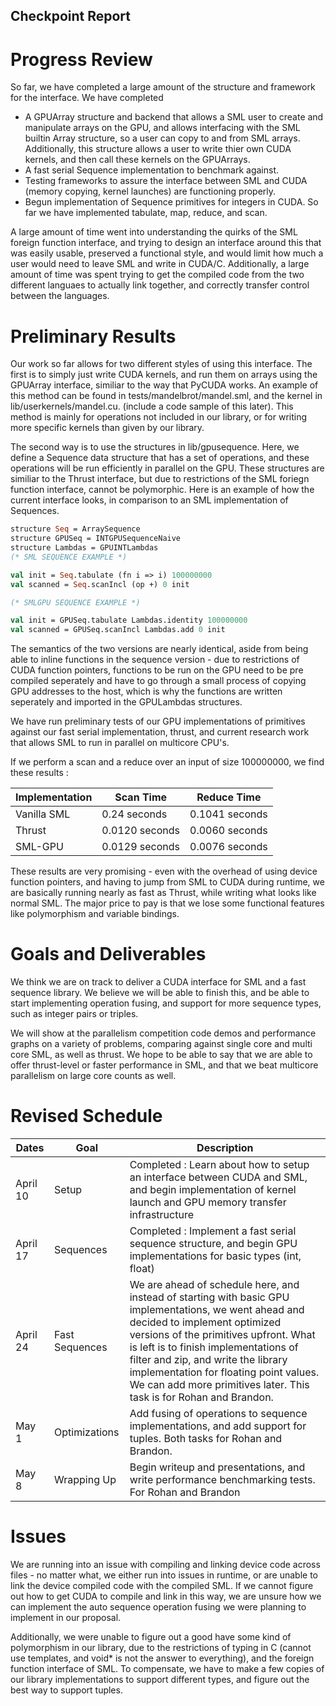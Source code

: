 ## Checkpoint Report

# Progress Review
So far, we have completed a large amount of the structure and framework for the interface. We have completed
* A GPUArray structure and backend that allows a SML user to create and manipulate arrays on the GPU, and allows 
  interfacing with the SML builtin Array structure, so a user can copy to and from SML arrays. Additionally, this
  structure allows a user to write thier own CUDA kernels, and then call these kernels on the GPUArrays. 
* A fast serial Sequence implementation to benchmark against. 
* Testing frameworks to assure the interface between SML and CUDA (memory copying, kernel launches) are functioning properly. 
* Begun implementation of Sequence primitives for integers in CUDA. So far we have implemented tabulate, map, reduce, and scan. 

A large amount of time went into understanding the quirks of the SML foreign function interface, and trying to design 
an interface around this that was easily usable, preserved a functional style, and would limit how much a user would 
need to leave SML and write in CUDA/C. Additionally, a large amount of time was spent trying to get the compiled code 
from the two different languaes to actually link together, and correctly transfer control between the languages. 

# Preliminary Results
Our work so far allows for two different styles of using this interface. The first is to simply just write 
CUDA kernels, and run them on arrays using the GPUArray interface, similiar to the way that PyCUDA works. 
An example of this method can be found in tests/mandelbrot/mandel.sml, and the kernel in lib/userkernels/mandel.cu. 
(include a code sample of this later). This method is mainly for operations not included in our library, or
for writing more specific kernels than given by our library. 

The second way is to use the structures in lib/gpusequence. Here, we define a Sequence data structure that has a 
set of operations, and these operations will be run efficiently in parallel on the GPU. These structures are similiar
to the Thrust interface, but due to restrictions of the SML foriegn function interface, cannot be polymorphic. Here 
is an example of how the current interface looks, in comparison to an SML implementation of Sequences. 

~~~~ocaml
structure Seq = ArraySequence
structure GPUSeq = INTGPUSequenceNaive
structure Lambdas = GPUINTLambdas
(* SML SEQUENCE EXAMPLE *)

val init = Seq.tabulate (fn i => i) 100000000
val scanned = Seq.scanIncl (op +) 0 init

(* SMLGPU SEQUENCE EXAMPLE *)

val init = GPUSeq.tabulate Lambdas.identity 100000000
val scanned = GPUSeq.scanIncl Lambdas.add 0 init

~~~~
The semantics of the two versions are nearly identical, aside from being able to inline functions in the sequence version - 
due to restrictions of CUDA function pointers, functions to be run on the GPU need to be pre compiled seperately and 
have to go through a small process of copying GPU addresses to the host, which is why the functions are written seperately
and imported in the GPULambdas structures.

We have run preliminary tests of our GPU implementations of primitives against our fast serial implementation, thrust, and 
current research work that allows SML to run in parallel on multicore CPU's. 

If we perform a scan and a reduce over an input of size 100000000, we find these results : 

| Implementation | Scan Time | Reduce Time |
| --- | --- | --- |
| Vanilla SML | 0.24 seconds| 0.1041 seconds |
| Thrust | 0.0120 seconds | 0.0060 seconds |
| SML-GPU | 0.0129 seconds | 0.0076 seconds |

These results are very promising - even with the overhead of using device function pointers, and having to jump from SML 
to CUDA during runtime, we are basically running nearly as fast as Thrust, while writing what looks like normal SML. 
The major price to pay is that we lose some functional features like polymorphism and variable bindings. 

# Goals and Deliverables
We think we are on track to deliver a CUDA interface for SML and a fast sequence library.  We believe we will be 
able to finish this, and be able to start implementing operation fusing, and support for more sequence types, such as
integer pairs or triples. 

We will show at the parallelism competition code demos and performance graphs on a variety of problems, comparing against
single core and multi core SML, as well as thrust. We hope to be able to say that we are able to offer thrust-level or
faster performance in SML, and that we beat multicore parallelism on large core counts as well. 

# Revised Schedule

| Dates | Goal | Description |
| --- | --- | --- |
| April 10 | Setup | Completed : Learn about how to setup an interface between CUDA and SML, and begin implementation of kernel launch and GPU memory transfer infrastructure |
| April 17 | Sequences | Completed : Implement a fast serial sequence structure, and begin GPU implementations for basic types (int, float) |
| April 24 | Fast Sequences | We are ahead of schedule here, and instead of starting with basic GPU implementations, we went ahead and decided to implement optimized versions of the primitives upfront. What is left is to finish implementations of filter and zip, and write the library implementation for floating point values. We can add more primitives later. This task is for Rohan and Brandon. |
| May 1 | Optimizations | Add fusing of operations to sequence implementations, and add support for tuples. Both tasks for Rohan and Brandon. |
| May 8 | Wrapping Up | Begin writeup and presentations, and write performance benchmarking tests. For Rohan and Brandon |

# Issues
We are running into an issue with compiling and linking device code across files - no matter what, we either run into issues 
in runtime, or are unable to link the device compiled code with the compiled SML. If we cannot figure out how to get
CUDA to compile and link in this way, we are unsure how we can implement the auto sequence operation fusing we were planning
to implement in our proposal. 

Additionally, we were unable to figure out a good have some kind of polymorphism in our library, due to the restrictions
of typing in C (cannot use templates, and void\* is not the answer to everything), 
and the foreign function interface of SML. To compensate, we have to make a few copies of our library
implementations to support different types, and figure out the best way to support tuples. 

